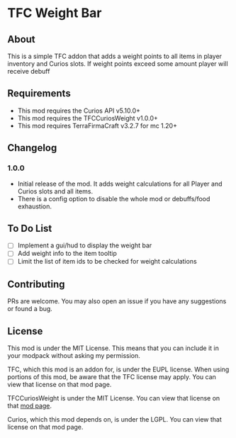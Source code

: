 # TFC Weight Bar

## About

This is a simple TFC addon that adds a weight points to all items in player inventory and Curios slots. If weight points exceed some amount player will receive debuff

## Requirements

- This mod requires the Curios API v5.10.0+
- This mod requires the TFCCuriosWeight v1.0.0+
- This mod requires TerraFirmaCraft v3.2.7 for mc 1.20+

## Changelog

### 1.0.0
- Initial release of the mod. It adds weight calculations for all Player and Curios slots and all items.
- There is a config option to disable the whole mod or debuffs/food exhaustion.

## To Do List

- [ ] Implement a gui/hud to display the weight bar
- [ ] Add weight info to the item tooltip
- [ ] Limit the list of item ids to be checked for weight calculations

## Contributing

PRs are welcome. You may also open an issue if you have any suggestions or found a bug.

## License

This mod is under the MIT License. This means that you can include it in your modpack without asking my permission.

TFC, which this mod is an addon for, is under the EUPL license. When using portions of this mod, be aware that the TFC license may apply. You can view that license on that mod page.

TFCCuriosWeight is under the MIT License. You can view that license on that [mod page](https://github.com/koenigstag/tfc-curios-weight).

Curios, which this mod depends on, is under the LGPL. You can view that license on that mod page.
